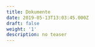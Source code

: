 ```yaml
---
title: Dokumente
date: 2019-05-13T13:03:45.000Z
draft: false
weight: '1'
description: no teaser
---
```

